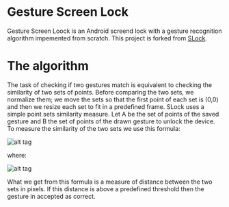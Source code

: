 # Gesture Screen Lock
Gesture Screen Loock is an Android screend lock with a gesture recognition algorithm impemented from scratch.
This project is forked from [SLock](https://github.com/algoprog/SLock).

# The algorithm

The task of checking if two gestures match is equivalent to checking the similarity of two sets of points. Before comparing the two sets, we normalize them; we move the sets so that the first point of each set is (0,0) and then we resize each set to fit in a predefined frame. SLock uses a simple point sets similarity measure. Let A be the set of points of the saved gesture and B the set of points of the drawn gesture to unlock the device. To measure the similarity of the two sets we use this formula:

![alt tag](https://lh3.googleusercontent.com/-ZflNgwrO4DU/VlWXcOwKZWI/AAAAAAAAAY4/B6IIvsOFDOA/s413-Ic42/formula.png)

where:

![alt tag](https://lh3.googleusercontent.com/-qZxm8JjpqOM/VlWZa0SwniI/AAAAAAAAAZI/peWVOTDMifs/s187-Ic42/expl.png)

What we get from this formula is a measure of distance between the two sets in pixels. If this distance is above a predefined threshold then the gesture in accepted as correct.
